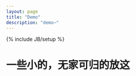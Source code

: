 ```yaml
---
layout: page
title: "Demo"
description: "demo~"
---
```

{% include JB/setup %}

<!--* 我从来都不发状态 [src](https://gist.github.com/2376278)  [demo](http://houkanshandemo.sinaapp.com/dt_status/index.html)-->

# 一些小的，无家可归的放这

<script type="text/javascript">
  var page = page || {}
  page.type = 'demo'
</script>

